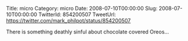 Title: micro
Category: micro
Date: 2008-07-10T00:00:00
Slug: 2008-07-10T00:00:00
TwitterId: 854200507
TweetUrl: https://twitter.com/mark_philpot/status/854200507

There is something deathly sinful about chocolate covered Oreos...